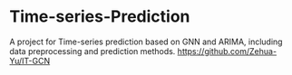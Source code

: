 # Time-series-Prediction
A project for Time-series prediction based on GNN and ARIMA, including data preprocessing and prediction methods.
https://github.com/Zehua-Yu/IT-GCN
